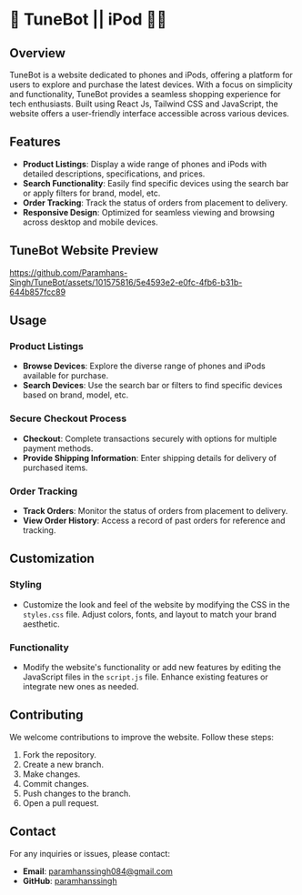 # 🎵 TuneBot || iPod 📱🎶

## Overview
TuneBot is a website dedicated to phones and iPods, offering a platform for users to explore and purchase the latest devices. With a focus on simplicity and functionality, TuneBot provides a seamless shopping experience for tech enthusiasts. Built using React Js, Tailwind CSS and JavaScript, the website offers a user-friendly interface accessible across various devices.

## Features
- **Product Listings**: Display a wide range of phones and iPods with detailed descriptions, specifications, and prices.
- **Search Functionality**: Easily find specific devices using the search bar or apply filters for brand, model, etc.
- **Order Tracking**: Track the status of orders from placement to delivery.
- **Responsive Design**: Optimized for seamless viewing and browsing across desktop and mobile devices.

## TuneBot Website Preview 
https://github.com/Paramhans-Singh/TuneBot/assets/101575816/5e4593e2-e0fc-4fb6-b31b-644b857fcc89

## Usage

### Product Listings
- **Browse Devices**: Explore the diverse range of phones and iPods available for purchase.
- **Search Devices**: Use the search bar or filters to find specific devices based on brand, model, etc.

### Secure Checkout Process
- **Checkout**: Complete transactions securely with options for multiple payment methods.
- **Provide Shipping Information**: Enter shipping details for delivery of purchased items.

### Order Tracking
- **Track Orders**: Monitor the status of orders from placement to delivery.
- **View Order History**: Access a record of past orders for reference and tracking.

## Customization

### Styling
- Customize the look and feel of the website by modifying the CSS in the `styles.css` file. Adjust colors, fonts, and layout to match your brand aesthetic.

### Functionality
- Modify the website's functionality or add new features by editing the JavaScript files in the `script.js` file. Enhance existing features or integrate new ones as needed.

## Contributing
We welcome contributions to improve the website. Follow these steps:
1. Fork the repository.
2. Create a new branch.
3. Make changes.
4. Commit changes.
5. Push changes to the branch.
6. Open a pull request.

## Contact
For any inquiries or issues, please contact:
- **Email**: paramhanssingh084@gmail.com
- **GitHub**: [paramhanssingh](https://github.com/Paramhans-Singh)
